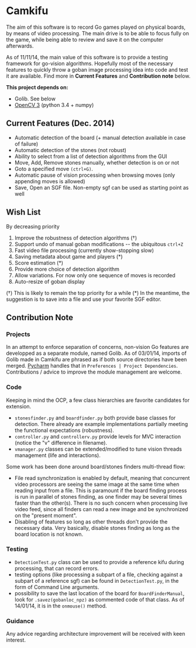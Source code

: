 
# Camkifu

The aim of this software is to record Go games played on physical boards, by means of video processing. The main drive is to be able to focus fully on the game, while being able to review and save it on the computer afterwards.

As of 11/11/14, the main value of this software is to provide a testing framework for go-vision algorithms. Hopefully most of the necessary features to quickly throw a goban image processing idea into code and test it are available. Find more in **Current Features** and **Contribution note** below.

**This project depends on:**

- Golib. See below
- [OpenCV 3](http://opencv.org/) (python 3.4 + numpy)

## Current Features (Dec. 2014)
- Automatic detection of the board (+ manual detection available in case of failure)
- Automatic detection of the stones (not robust)
- Ability to select from a list of detection algorithms from the GUI
- Move, Add, Remove stones manually, whether detection is on or not
- Goto a specified move `(ctrl+G)`.
- Automatic pause of vision processing when browsing moves (only appending moves is allowed)
- Save, Open an SGF file. Non-empty sgf can be used as starting point as well

## Wish List
By decreasing priority

1. Improve the robustness of detection algorithms (†)
2. Support undo of manual goban modifications -- the ubiquitous `ctrl+Z`
3. Fast video file processing (currently show-stopping slow)
4. Saving metadata about game and players (*)
5. Score estimation (*)
6. Provide more choice of detection algorithm
7. Allow variations. For now only one sequence of moves is recorded
8. Auto-resize of goban display

(†) This is likely to remain the top priority for a while
(*) In the meantime, the suggestion is to save into a file and use your favorite SGF editor.


## Contribution Note

### Projects
In an attempt to enforce separation of concerns, non-vision Go features are developped as a separate module, named Golib. As of 03/01/14, imports of Golib made in Camkifu are phrased as if both source directories have been merged. [Pycharm](http://www.jetbrains.com/pycharm/) handles that in `Preferences | Project Dependencies`. Contributions / advice to improve the module management are welcome.

### Code
Keeping in mind the OCP, a few class hierarchies are favorite candidates for extension.

- `stonesfinder.py` and `boardfinder.py` both provide base classes for detection. There already are example implementations partially meeting the functional expectations (robustness).
- `controller.py` and `controllerv.py` provide levels for MVC interaction (notice the "v" difference in filename).
- `vmanager.py` classes can be extended/modified to tune vision threads management (life and interactions).

Some work has been done around board/stones finders multi-thread flow:
- File read synchronization is enabled by default, meaning that concurrent video processors are seeing the same image at the same time when reading input from a file. This is paramount if the board finding process is run in parallel of stones finding, as one finder may be several times faster than the other(s). There is no such concern when processing live video feed, since all finders can read a new image and be synchronized on the "present moment".
- Disabling of features so long as other threads don't provide the necessary data. Very basically, disable stones finding as long as the board location is not known.

### Testing
- `DetectionTest.py` class can be used to provide a reference kifu during processing, that can record errors.
- testing options (like processing a subpart of a file, checking against a subpart of a reference sgf) can be found in `DetectionTest.py`, in the form of Command Line arguments.
- possibility to save the last location of the board for `BoardFinderManual`, look for `.savez(gobanloc_npz)` as commented code of that class. As of 14/01/14, it is in the `onmouse()` method.

### Guidance
Any advice regarding architecture improvement will be received with keen interest.
